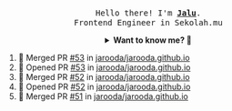 <p align="center">
  <br />
  <samp>
    Hello there! I'm
    <b
      ><a
        rel="nofollow noopener noreferrer"
        target="_blank"
        href="https://jaluwibowo.id"
        >Jalu</a
      ></b
    >. <br />Frontend Engineer in Sekolah.mu<br />
  </samp>
</p>

<details align="center">
  <summary>
    <b>Want to know me? 🤔</b>
  </summary>
  <samp>
  <b><h2 style="color:#228B22"> 👇 L E T ' S &nbsp; G O 👇 </h2></b>

  <div style="display: flex; align-items: center;">
    <img src="https://raw.githubusercontent.com/jarooda/jarooda/main/assets/line-md--linkedin.svg" alt="linkedin logo">
    <a
      rel="nofollow noopener noreferrer"
      target="_blank"
      href="https://www.linkedin.com/in/jaluwibowoaji/">
      Jalu Wibowo Aji
    </a>
  </div>

  <div style="display: flex; align-items: center;">
    <img src="https://raw.githubusercontent.com/jarooda/jarooda/main/assets/line-md--twitter-x-alt.svg" alt="x logo">
    <a
      rel="nofollow noopener noreferrer"
      target="_blank"
      href="https://x.com/jaluwibowoaji">
      @jaluwibowo
    </a>
  </div>

  <div style="display: flex; align-items: center;">
    <img src="https://raw.githubusercontent.com/jarooda/jarooda/main/assets/line-md--email.svg" alt="email logo">
    <a
      rel="nofollow noopener noreferrer"
      target="_blank"
      href="https://www.jaluwibowo.id/#contactme">
      me@jaluwibowo.id
    </a>
  </div>
  </samp>
</details>

<!--START_SECTION:activity-->
1. 🎉 Merged PR [#53](https://github.com/jarooda/jarooda.github.io/pull/53) in [jarooda/jarooda.github.io](https://github.com/jarooda/jarooda.github.io)
2. 💪 Opened PR [#53](https://github.com/jarooda/jarooda.github.io/pull/53) in [jarooda/jarooda.github.io](https://github.com/jarooda/jarooda.github.io)
3. 🎉 Merged PR [#52](https://github.com/jarooda/jarooda.github.io/pull/52) in [jarooda/jarooda.github.io](https://github.com/jarooda/jarooda.github.io)
4. 💪 Opened PR [#52](https://github.com/jarooda/jarooda.github.io/pull/52) in [jarooda/jarooda.github.io](https://github.com/jarooda/jarooda.github.io)
5. 🎉 Merged PR [#51](https://github.com/jarooda/jarooda.github.io/pull/51) in [jarooda/jarooda.github.io](https://github.com/jarooda/jarooda.github.io)
<!--END_SECTION:activity-->
